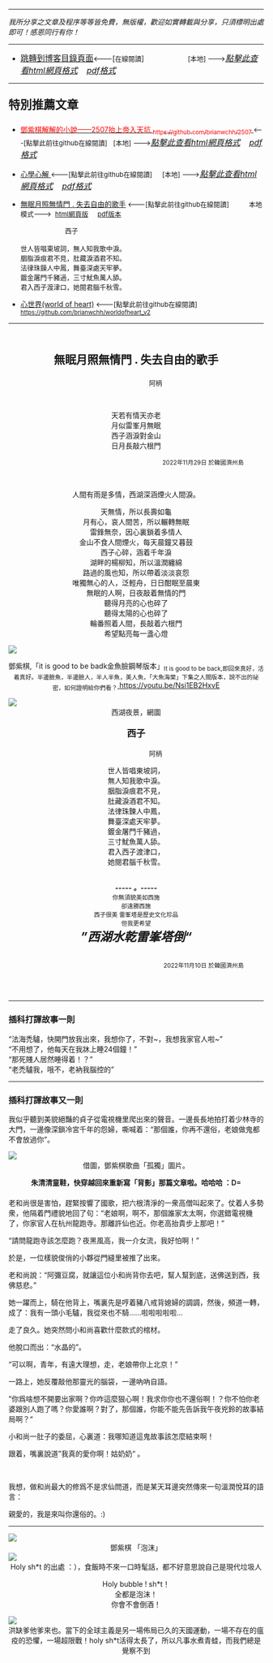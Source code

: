 ***
*我所分享之文章及程序等等皆免費，無版權，歡迎如實轉載與分享，只須標明出處即可！感恩同行有你！* 
****
- [<font size=3>跳轉到博客目錄頁面</font>](../tableOfContent.md)<---[<font size=2>在線閱讀</font>]&nbsp;&nbsp; &nbsp; &nbsp; &nbsp; &nbsp; &nbsp; &nbsp; &nbsp; &nbsp;&nbsp; &nbsp;  <font size=2> [本地] ---></font><font size=3>[*_點擊此查看html網頁格式_*](../tableOfContent.html)&nbsp; &nbsp; [*_pdf格式_*](../tableOfContent.md.pdf)</font>
****

### <p style="font-size: 23px; font-weight:900;">特別推薦文章</p>

- [<font color=red> 鄧紫棋解解的小說——2507抬上帝入天坑 <sub>https://github.com/brianwchh/2507 </sub></font>](https://github.com/brianwchh/worldofheart_v2/blob/main/md_and_html/%E9%84%A7%E7%B4%AB%E6%A3%8B%E8%A7%A3%E8%A7%A3%E7%9A%84%E5%B0%8F%E8%AA%AA%E2%80%94%E2%80%942507%E6%8A%AC%E4%B8%8A%E5%B8%9D%E5%85%A5%E5%A4%A9%E5%9D%91.md)<font size=2><---[點擊此前往github在線閱讀]</font>&nbsp;&nbsp; <font size=2> [本地] ---></font><font size=3>[*_點擊此查看html網頁格式_*](../md_and_html/鄧紫棋解解的小說——2507抬上帝入天坑.html)&nbsp; &nbsp; [*_pdf格式_*](../md_and_html/鄧紫棋解解的小說——2507抬上帝入天坑.md.pdf)</font> 

- [<font  > 心學心解 </font>](https://github.com/brianwchh/worldofheart_v2/blob/main/md_and_html/%E5%BF%83%E5%AD%B8%E6%96%B0%E8%A7%A3.md)<font size=2><---[點擊此前往github在線閱讀]</font>&nbsp;&nbsp; &nbsp;   <font size=2> [本地] ---></font><font size=3>[*_點擊此查看html網頁格式_*](../心學新解.html)&nbsp; &nbsp; [*_pdf格式_*](../心學新解.md.pdf)</font> 

- [<font  >無眠月照無情門 . 失去自由的歌手</font>](https://github.com/brianwchh/worldofheart_v2/blob/main/md_and_html/%E7%84%A1%E7%9C%A0%E6%9C%88%E7%85%A7%E7%84%A1%E6%83%85%E9%96%80.md)<font size=2> <---[點擊此前往github在線閱讀]</font> &nbsp;&nbsp;&nbsp;&nbsp;&nbsp;&nbsp;&nbsp;&nbsp; <font size=2>本地模式---> &nbsp;[html網頁版](../md_and_html/無眠月照無情門.html) &nbsp;&nbsp;&nbsp; [pdf版本](../md_and_html/無眠月照無情門.md.pdf) </font>

    <p><font size=2>&nbsp; &nbsp; &nbsp; &nbsp; &nbsp; &nbsp; &nbsp; &nbsp; &nbsp; &nbsp; &nbsp; &nbsp; 西子</br></br>世人皆唱東坡詞，無人知我歌中淚。</br>胭脂淚痕君不見，肚藏淚酒君不知。</br>法律珠鍊人中鳳，舞臺深處天牢夢。</br>鍍金屠門千豬過，三寸魷魚萬人舔。</br>君入西子渡津口，她閱君腦千秋雪。</font></p>
    
- [<font  >心世界(world of heart)</font>](https://github.com/brianwchh/worldofheart_v2)<font size=2> <---[點擊此前往github在線閱讀]</font> <sub> https://github.com/brianwchh/worldofheart_v2 </sub>

   

****

</br>

****<p align="center" style="font-size: 22px;">無眠月照無情門 . 失去自由的歌手</p>****

<p align="center" style="font-size: small;">&nbsp;&nbsp;&nbsp;&nbsp;&nbsp;&nbsp;&nbsp;&nbsp;&nbsp;&nbsp;&nbsp;&nbsp;&nbsp;&nbsp;&nbsp;&nbsp;&nbsp;&nbsp;&nbsp;&nbsp; 阿柄</p>

</br>


<div align="center"> <!-- div_1-->



<p align="center"> 
  
  
天若有情天亦老  
月似雷峯月無眠  
西子涵淚對金山  
日月長敲六根門  

</p>


<p align="right"><sub> 2022年11月29日 於韓國濟州島 &nbsp;&nbsp;&nbsp;&nbsp;&nbsp;&nbsp;&nbsp;&nbsp;&nbsp;&nbsp;&nbsp; </sub></p>  
</div> <!-- end of div_1-->
</br>

<div align="center" >

<p align="center" > 

人間有雨是多情，西湖深涵煙火人間淚。  

天無情，所以長壽如龜  
月有心，哀人間苦，所以輾轉無眠  
雷鋒無奈，因心裏鎖着多情人  
金山不食人間煙火，每天晨鐘又暮鼓   
西子心碎，涵着千年淚  
湖畔的楊柳知，所以溫潤纏綿  
路過的風也知，所以帶着淡淡哀怨  
唯獨無心的人，泛輕舟，日日酣眠至晨東  
無眠的人啊，日夜敲着無情的門  
聽得月亮的心也碎了    
聽得太陽的心也碎了  
輪番照着人間，長敲着六根門  
希望點亮每一盞心燈

</p>  

</div>

<!-- image area, flex to make it center,it may not work for github, for html and pdf rendering only -->
<div align="center" style="page-break-inside: avoid;margin-top:1px; margin-bottom:1px;"> <!-- pictureWrapper_div add this only to make the bendan github understand -->

<div class="ImageWrapperFlex">
<div class="FlexSide"></div>
<image class="FlexImage"  src='./images/dzq.png'/>
<div class="FlexSide"></div>
</div>

<span align="center" style="margin:0px;"> 鄧紫棋,「it is good to be badk金魚臉鋼琴版本」<sub>It is good to be back,即回來真好，活着真好。半邊臉魚，半邊臉人，半人半魚，美人魚，「大魚海棠」下集之人間版本，說不出的祕密，如何證明給你們看？</sub><a href="https://youtu.be/Nsi1EB2HxvE"> https://youtu.be/Nsi1EB2HxvE</a> </span> 

</div> <!-- end pictureWrapper_div --> 

<!-- image area, flex to make it center,it may not work for github, for html and pdf rendering only -->
<div align="center" style="page-break-inside: avoid; margin-top:1px; margin-bottom:1px;"> <!-- pictureWrapper_div add this only to make the bendan github understand -->
<div class="ImageWrapperFlex" >
<div class="FlexSide"  ></div>
<image class="FlexImage"   src='./images/xhyj.png'/>
<div class="FlexSide" ></div>
</div>
<p align="center" style="margin:0px;"> 西湖夜景，網圖 </p> 
</div> <!-- end pictureWrapper_div -->


****<p align="center" style="font-size: large;">西子</p>****

<p align="center" style="font-size: small;">&nbsp;&nbsp;&nbsp;&nbsp;&nbsp;&nbsp;&nbsp;&nbsp;&nbsp;&nbsp;&nbsp;&nbsp;&nbsp;&nbsp;&nbsp;&nbsp;&nbsp;&nbsp;&nbsp;&nbsp; 阿柄</p>

<div align="center" > <!-- div_2-->

<p align="center"> 

世人皆唱東坡詞，  
無人知我歌中淚。  
胭脂淚痕君不見，  
肚藏淚酒君不知。  
法律珠鍊人中鳳，  
舞臺深處天牢夢。  
鍍金屠門千豬過，  
三寸魷魚萬人舔。  
君入西子渡津口，  
她閱君腦千秋雪。  

</p>

</br> ***_-----&nbsp;。-----_*** </br><sub>你無須貌美如西施</br>卻遠勝西施</br>西子很美 雷峯塔是歷史文化珍品</br>但我更希望</br><font size=5>***”西湖水乾雷峯塔倒“***</font></sub></br></br>

<p align="right"><sub> 2022年11月10日 於韓國濟州島 &nbsp;&nbsp;&nbsp;&nbsp;&nbsp;&nbsp;&nbsp;&nbsp;&nbsp;&nbsp;&nbsp; </sub></p>  
</div> <!-- end of div_2-->

</br>
</br>

***


### **插科打諢故事一則**

<div align="left">   

“法海禿驢，快開門放我出來，我想你了，不對~，我想我家官人啦~”   
“不用想了，他每天在我牀上睡24個鐘！”  
“那死賤人居然睡得着！？”    
“老禿驢我，哦不，老衲我腦控的”  

</div>


***

### **插科打諢故事又一則**

<div align="left">   

我似乎聽到美貌絕豔的貞子從電視機里爬出來的聲音。一邊長長地拍打着少林寺的大門，一邊像深鎖冷宮千年的怨婦，嘶喊着：“那個誰，你再不還俗，老娘做鬼都不會放過你”。  

<!-- image area, flex to make it center,it may not work for github, for html and pdf rendering only -->
<div align="center" style="page-break-inside: avoid; margin-top:1px; margin-bottom:1px;"> <!-- pictureWrapper_div add this only to make the bendan github understand -->
<div class="ImageWrapperFlex" >
<div class="FlexSide"  ></div>
<image class="FlexImage"   src='./images/dzq.jpg'/>
<div class="FlexSide" ></div>
</div>
<p align="center" style="margin:0px;"> 借圖，鄧紫棋歌曲「孤獨」圖片。 </p> 
<p align="center" style="margin-bottom:20px; font-weight: 600;"> 朱清清童鞋，快穿越回來重新寫「背影」那篇文章啦。哈哈哈 ：D=   </p> 
</div> <!-- end pictureWrapper_div -->


老和尚很是害怕，趕緊按響了國歌，把六根清淨的一衆高僧叫起來了。仗着人多勢衆，他隔着門禮貌地回了句：“老娘啊，啊不，那個誰家太太啊，你選錯電視機了，你家官人在杭州龍跑寺。那離許仙也近。你老高抬貴步上那吧！”  

“請問龍跑寺該怎麼跑？夜黑風高，我一介女流，我好怕啊！”  

於是，一位樣貌俊俏的小夥從門縫里被推了出來。  

老和尚說：“阿彌豆腐，就讓這位小和尚背你去吧，幫人幫到底，送佛送到西，我佛慈悲。”
  

她一躍而上，騎在他背上，嘴裏先是哼着豬八戒背媳婦的調調，然後，頻道一轉，成了：我有一頭小毛驢，我從來也不騎......啦啦啦啦啦...   

走了良久。她突然問小和尚喜歡什麼款式的棺材。  

他脫口而出：“水晶的”。   

“可以啊，青年，有遠大理想，走，老娘帶你上北京！”   

一路上，她反覆敲他那靈光的腦袋，一邊吶吶自語。   

”你爲啥想不開要出家啊？你咋這麼狠心啊！我求你你也不還俗啊！？你不怕你老婆跟別人跑了嗎？你愛誰啊？對了，那個誰，你能不能先告訴我午夜兇鈴的故事結局啊？“  

小和尚一肚子的委屈，心裏道：我哪知道這鬼故事該怎麼結束啊！   

跟着，嘴裏說道”我真的愛你啊！姑奶奶“ 。

</br>

我想，做和尚最大的修爲不是求仙問道，而是某天耳邊突然傳來一句溫潤悅耳的語言：   

親愛的，我是來叫你還俗的。:)

</div>

*** 

<!-- image area, flex to make it center,it may not work for github, for html and pdf rendering only -->
<div align="center" style="page-break-inside: avoid;margin-top:1px; margin-bottom:1px;"> <!-- pictureWrapper_div add this only to make the bendan github understand -->

<div class="ImageWrapperFlex">
<div class="FlexSide"></div>
<image class="FlexImage"  src='./images/泡沫鄧紫棋.jpg'/>
<div class="FlexSide"></div>
</div>
<p align="center" style="margin:0px;"> 鄧紫棋 「泡沫」 </p> 
</div> <!-- end pictureWrapper_div --> 

<!-- image area, flex to make it center,it may not work for github, for html and pdf rendering only -->
<div align="center" style="page-break-inside: avoid; margin-top:1px; margin-bottom:1px;"> <!-- pictureWrapper_div add this only to make the bendan github understand -->
<div class="ImageWrapperFlex" >
<div class="FlexSide"  ></div>
<image class="FlexImage"   src='./images/bubble.png'/>
<div class="FlexSide" ></div>
</div>
<p align="center" style="margin:0px;">  Holy sh*t 的出處 ：），食飯時不來一口時髦話，都不好意思說自己是現代垃圾人 </p> 

<div>

<p>

Holy bubble !  sh*t！   
全都是泡沫！  
你會不會倒酒！ 

</p>
</div>

</div> <!-- end pictureWrapper_div -->


<!-- image area, flex to make it center,it may not work for github, for html and pdf rendering only -->
<div align="center" style="page-break-inside: avoid;"> <!-- pictureWrapper_div add this only to make the bendan github understand -->
<div class="ImageWrapperFlex" >
<div class="FlexSide"  ></div>
<image class="FlexImage"   src='./images/太平天國節日.png'/>
<div class="FlexSide" ></div>
</div>
<p align="center" style="margin:0px;"> 洪缺爹他爹來也。當下的全球主義是另一場佈局已久的天國運動，一場不存在的瘟疫的恐懼，一場超限戰！holy sh*t活得太長了，所以凡事水煮青蛙，而我們總是覺察不到 </p> 

</br>
</br>

<style>

.ImageWrapperFlex {
    display: flex; 
    flex-direction: row; 
    margin-top: 1px; 
    margin-bottom: 1px;

    width: 100% ;
}

.FlexSide {
    flex-basis: 0px ;
    flex:1;

}



/* large device screen*/
@media only screen and (min-width: 600px) {

    .FlexImage {
        flex-basis: 600px ;
        flex:0;    
        height:auto; 
        max-width: 600px;
        min-width: 600px;
     
    }

}

 /* small device screen*/
@media only screen and (max-width: 600px) {
    
    .FlexImage {
        flex-basis: 600px ;
        flex:1;
        height:auto; 
     
    }

}

/* style for print !important*/
@media print {

    .FlexImage {
        flex-basis: 500px ;
        flex:0;    
        height:auto; 
        max-width: 500px;
        min-width: 500px;
     
    }
}


</style>